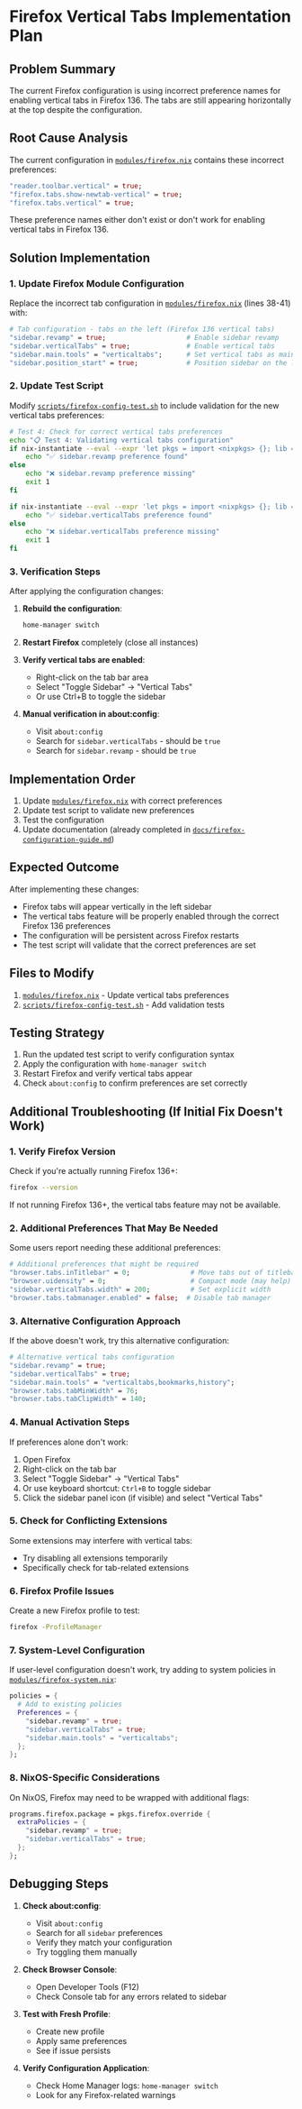 # Firefox Vertical Tabs Implementation Plan

## Problem Summary
The current Firefox configuration is using incorrect preference names for enabling vertical tabs in Firefox 136. The tabs are still appearing horizontally at the top despite the configuration.

## Root Cause Analysis
The current configuration in [`modules/firefox.nix`](modules/firefox.nix) contains these incorrect preferences:
```nix
"reader.toolbar.vertical" = true;
"firefox.tabs.show-newtab-vertical" = true;
"firefox.tabs.vertical" = true;
```

These preference names either don't exist or don't work for enabling vertical tabs in Firefox 136.

## Solution Implementation

### 1. Update Firefox Module Configuration

Replace the incorrect tab configuration in [`modules/firefox.nix`](modules/firefox.nix) (lines 38-41) with:

```nix
# Tab configuration - tabs on the left (Firefox 136 vertical tabs)
"sidebar.revamp" = true;                    # Enable sidebar revamp
"sidebar.verticalTabs" = true;              # Enable vertical tabs
"sidebar.main.tools" = "verticaltabs";      # Set vertical tabs as main sidebar tool
"sidebar.position_start" = true;            # Position sidebar on the left
```

### 2. Update Test Script

Modify [`scripts/firefox-config-test.sh`](scripts/firefox-config-test.sh) to include validation for the new vertical tabs preferences:

```bash
# Test 4: Check for correct vertical tabs preferences
echo "📋 Test 4: Validating vertical tabs configuration"
if nix-instantiate --eval --expr 'let pkgs = import <nixpkgs> {}; lib = pkgs.lib; cfg = { programs.firefox.enable = true; programs.firefox.preferences = {}; }; in (import ./modules/firefox.nix { config = cfg; inherit lib pkgs; }).config.programs.firefox.profiles.default.settings' 2>&1 | grep -q "sidebar.revamp"; then
    echo "✅ sidebar.revamp preference found"
else
    echo "❌ sidebar.revamp preference missing"
    exit 1
fi

if nix-instantiate --eval --expr 'let pkgs = import <nixpkgs> {}; lib = pkgs.lib; cfg = { programs.firefox.enable = true; programs.firefox.preferences = {}; }; in (import ./modules/firefox.nix { config = cfg; inherit lib pkgs; }).config.programs.firefox.profiles.default.settings' 2>&1 | grep -q "sidebar.verticalTabs"; then
    echo "✅ sidebar.verticalTabs preference found"
else
    echo "❌ sidebar.verticalTabs preference missing"
    exit 1
fi
```

### 3. Verification Steps

After applying the configuration changes:

1. **Rebuild the configuration**:
   ```bash
   home-manager switch
   ```

2. **Restart Firefox** completely (close all instances)

3. **Verify vertical tabs are enabled**:
   - Right-click on the tab bar area
   - Select "Toggle Sidebar" → "Vertical Tabs"
   - Or use Ctrl+B to toggle the sidebar

4. **Manual verification in about:config**:
   - Visit `about:config`
   - Search for `sidebar.verticalTabs` - should be `true`
   - Search for `sidebar.revamp` - should be `true`

## Implementation Order

1. Update [`modules/firefox.nix`](modules/firefox.nix) with correct preferences
2. Update test script to validate new preferences
3. Test the configuration
4. Update documentation (already completed in [`docs/firefox-configuration-guide.md`](docs/firefox-configuration-guide.md))

## Expected Outcome

After implementing these changes:
- Firefox tabs will appear vertically in the left sidebar
- The vertical tabs feature will be properly enabled through the correct Firefox 136 preferences
- The configuration will be persistent across Firefox restarts
- The test script will validate that the correct preferences are set

## Files to Modify

1. [`modules/firefox.nix`](modules/firefox.nix) - Update vertical tabs preferences
2. [`scripts/firefox-config-test.sh`](scripts/firefox-config-test.sh) - Add validation tests

## Testing Strategy

1. Run the updated test script to verify configuration syntax
2. Apply the configuration with `home-manager switch`
3. Restart Firefox and verify vertical tabs appear
4. Check `about:config` to confirm preferences are set correctly

## Additional Troubleshooting (If Initial Fix Doesn't Work)

### 1. Verify Firefox Version
Check if you're actually running Firefox 136+:
```bash
firefox --version
```

If not running Firefox 136+, the vertical tabs feature may not be available.

### 2. Additional Preferences That May Be Needed
Some users report needing these additional preferences:

```nix
# Additional preferences that might be required
"browser.tabs.inTitlebar" = 0;               # Move tabs out of titlebar
"browser.uidensity" = 0;                     # Compact mode (may help)
"sidebar.verticalTabs.width" = 200;          # Set explicit width
"browser.tabs.tabmanager.enabled" = false;  # Disable tab manager
```

### 3. Alternative Configuration Approach
If the above doesn't work, try this alternative configuration:

```nix
# Alternative vertical tabs configuration
"sidebar.revamp" = true;
"sidebar.verticalTabs" = true;
"sidebar.main.tools" = "verticaltabs,bookmarks,history";
"browser.tabs.tabMinWidth" = 76;
"browser.tabs.tabClipWidth" = 140;
```

### 4. Manual Activation Steps
If preferences alone don't work:

1. Open Firefox
2. Right-click on the tab bar
3. Select "Toggle Sidebar" → "Vertical Tabs"
4. Or use keyboard shortcut: `Ctrl+B` to toggle sidebar
5. Click the sidebar panel icon (if visible) and select "Vertical Tabs"

### 5. Check for Conflicting Extensions
Some extensions may interfere with vertical tabs:
- Try disabling all extensions temporarily
- Specifically check for tab-related extensions

### 6. Firefox Profile Issues
Create a new Firefox profile to test:
```bash
firefox -ProfileManager
```

### 7. System-Level Configuration
If user-level configuration doesn't work, try adding to system policies in [`modules/firefox-system.nix`](modules/firefox-system.nix):

```nix
policies = {
  # Add to existing policies
  Preferences = {
    "sidebar.revamp" = true;
    "sidebar.verticalTabs" = true;
    "sidebar.main.tools" = "verticaltabs";
  };
};
```

### 8. NixOS-Specific Considerations
On NixOS, Firefox may need to be wrapped with additional flags:

```nix
programs.firefox.package = pkgs.firefox.override {
  extraPolicies = {
    "sidebar.revamp" = true;
    "sidebar.verticalTabs" = true;
  };
};
```

## Debugging Steps

1. **Check about:config**:
   - Visit `about:config`
   - Search for all `sidebar` preferences
   - Verify they match your configuration
   - Try toggling them manually

2. **Check Browser Console**:
   - Open Developer Tools (F12)
   - Check Console tab for any errors related to sidebar

3. **Test with Fresh Profile**:
   - Create new profile
   - Apply same preferences
   - See if issue persists

4. **Verify Configuration Application**:
   - Check Home Manager logs: `home-manager switch`
   - Look for any Firefox-related warnings
